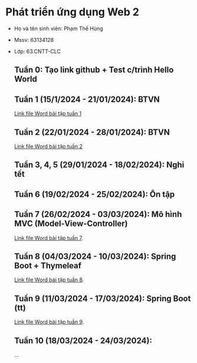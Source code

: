 # Phát triển ứng dụng Web 2
- Họ và tên sinh viên: Phạm Thế Hùng
- Mssv: 63134128
- Lớp: 63.CNTT-CLC

  ## Tuần 0: Tạo link github + Test c/trình Hello World
  ## Tuần 1 (15/1/2024 - 21/01/2024): BTVN
  [Link file Word bài tập tuần 1](https://github.com/TheHung622k2/63134128_Web2/blob/main/B%C3%A0i%20t%E1%BA%ADp/B%C3%A0i%20t%E1%BA%ADp%20tu%E1%BA%A7n%201_63134128.docx)
  ## Tuần 2 (22/01/2024 - 28/01/2024): BTVN
  [Link file Word bài tập tuần 2](https://github.com/TheHung622k2/63134128_Web2/blob/main/B%C3%A0i%20t%E1%BA%ADp/B%C3%A0i%20t%E1%BA%ADp%20tu%E1%BA%A7n%202_63134128.docx)
  ## Tuần 3, 4, 5 (29/01/2024 - 18/02/2024): Nghỉ tết  
  ## Tuần 6 (19/02/2024 - 25/02/2024): Ôn tập
  ## Tuần 7 (26/02/2024 - 03/03/2024): Mô hình MVC (Model-View-Controller)
  [Link file Word bài tập tuần 7](https://github.com/TheHung622k2/63134128_Web2/blob/main/B%C3%A0i%20t%E1%BA%ADp/B%C3%A0i%20t%E1%BA%ADp%20tu%E1%BA%A7n%207_63134128.docx).
  ## Tuần 8 (04/03/2024 - 10/03/2024): Spring Boot + Thymeleaf
  [Link file Word bài tập tuần 8](https://github.com/TheHung622k2/63134128_Web2/blob/main/B%C3%A0i%20t%E1%BA%ADp/B%C3%A0i%20t%E1%BA%ADp%20tu%E1%BA%A7n%208_63134128.docx).
  ## Tuần 9 (11/03/2024 - 17/03/2024): Spring Boot (tt)
  [Link file Word bài tập tuần 9](https://github.com/TheHung622k2/63134128_Web2/blob/main/B%C3%A0i%20t%E1%BA%ADp/B%C3%A0i%20t%E1%BA%ADp%20tu%E1%BA%A7n%209_63134128.docx).
  ## Tuần 10 (18/03/2024 - 24/03/2024):
  ...






 











 
